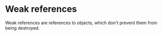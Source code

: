 # Weak references
Weak references are references to objects, 
which don't prevent them from being destroyed.
